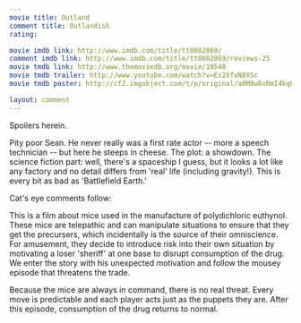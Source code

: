 ```yaml
---
movie title: Outland
comment title: Outlandish
rating: 

movie imdb link: http://www.imdb.com/title/tt0082869/
comment imdb link: http://www.imdb.com/title/tt0082869/reviews-25
movie tmdb link: http://www.themoviedb.org/movie/10540
movie tmdb trailer: http://www.youtube.com/watch?v=Ez2XfvN8XSc
movie tmdb poster: http://cf2.imgobject.com/t/p/original/a0M8w8vRmI4kq0OhbZOuGtHYpcz.jpg

layout: comment
---
```


Spoilers herein.

Pity poor Sean. He never really was a first rate actor -- more a speech technician --  but here he steeps in cheese. The plot: a showdown. The science fiction part: well, there's a spaceship I guess, but it looks a lot like any factory and no detail differs from 'real' life (including gravity!). This is every bit as bad as 'Battlefield Earth.'

Cat's eye comments follow:

This is a film about mice used in the manufacture of polydichloric euthynol. These mice are telepathic and can manipulate situations to ensure that they get the precursers, which incidentally is the source of their omniscience. For amusement, they decide to introduce risk into their own situation by motivating a loser 'sheriff' at one base to disrupt consumption of the drug. We enter the story with his unexpected motivation and follow the mousey episode that threatens the trade.

Because the mice are always in command, there is no real threat. Every move is predictable and each player acts just as the puppets they are. After this episode, consumption of the drug returns to normal.